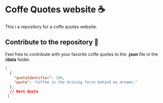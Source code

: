 # Coffe Quotes website ☕️ 

This i a repository for a coffe quotes website.

## Contribute to the repository 🚀
Feel free to contribute with your favorite coffe quotes to the **.json** file in the **/data** folder.

```json
[
  {
    "quoteIdentifier": 100,
    "quote": "Coffee is the driving force behind my dreams."
  },
  // Next Quote
 ]
```
